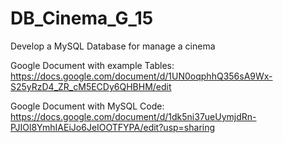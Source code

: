 # DB_Cinema_G_15
Develop a MySQL Database for manage a cinema

Google Document with example Tables: https://docs.google.com/document/d/1UN0oqphhQ356sA9Wx-S25yRzD4_ZR_cM5ECDy6QHBHM/edit

Google Document with MySQL Code: https://docs.google.com/document/d/1dk5ni37ueUymjdRn-PJIOl8YmhIAEiJo6JeIOOTFYPA/edit?usp=sharing 
